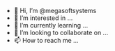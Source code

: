 - 👋 Hi, I’m @megasoftsystems
- 👀 I’m interested in ...
- 🌱 I’m currently learning ...
- 💞️ I’m looking to collaborate on ...
- 📫 How to reach me ...

<!---
megasoftsystems/megasoftsystems is a ✨ special ✨ repository because its `README.md` (this file) appears on your GitHub profile.
You can click the Preview link to take a look at your changes.
--->
